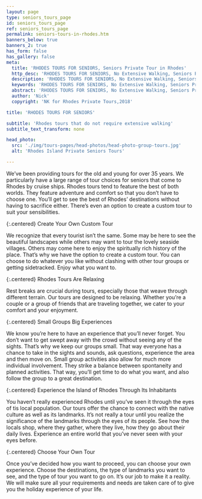 ```yaml
---
layout: page
type: seniors_tours_page
id: seniors_tours_page
ref: seniors_tours_page
permalink: seniors-tours-in-rhodes.htm
banners_below: true
banners_2: true
has_form: false
has_gallery: false
meta:
  title: 'RHODES TOURS FOR SENIORS, Seniors Private Tour in Rhodes'
  http_desc: 'RHODES TOURS FOR SENIORS, No Extensive Walking, Seniors Private Tour in Rhodes Greece'
  description: 'RHODES TOURS FOR SENIORS, No Extensive Walking, Seniors Private Tour in Rhodes Greece'
  keywords: 'RHODES TOURS FOR SENIORS, No Extensive Walking, Seniors Private Tour in Rhodes Greece'
  abstract: 'RHODES TOURS FOR SENIORS, No Extensive Walking, Seniors Private Tour in Rhodes Greece'
  author: 'Nick'
  copyright: 'NK for Rhodes Private Tours,2018'

title: 'RHODES TOURS FOR SENIORS'

subtitle: 'Rhodes tours that do not require extensive walking'
subtitle_text_transform: none 

head_photo:
  src: './img/tours-pages/head-photos/head-photo-group-tours.jpg'
  alt: 'Rhodes Island Private Seniors Tours' 

---
```

We’ve been providing tours for the old and young for over 35 years. We particularly have a large range of tour choices for seniors that come to Rhodes by cruise ships. Rhodes tours tend to feature the best of both worlds. They feature adventure and comfort so that you don’t have to choose one. You’ll get to see the best of Rhodes’ destinations without having to sacrifice either. There’s even an option to create a custom tour to suit your sensibilities.

{:.centered}
Create Your Own Custom Tour

We recognize that every tourist isn’t the same. Some may be here to see the beautiful landscapes while others may want to tour the lovely seaside villages. Others may come here to enjoy the spiritually rich history of the place. That’s why we have the option to create a custom tour. You can choose to do whatever you like without clashing with other tour groups or getting sidetracked. Enjoy what you want to.

{:.centered}
Rhodes Tours Are Relaxing

Rest breaks are crucial during tours, especially those that weave through different terrain. Our tours are designed to be relaxing. Whether you’re a couple or a group of friends that are traveling together, we cater to your comfort and your enjoyment. 
                                                                           
{:.centered}
Small Groups Big Experiences

We know you’re here to have an experience that you’ll never forget. You don’t want to get swept away with the crowd without seeing any of the sights. That’s why we keep our groups small. That way everyone has a chance to take in the sights and sounds, ask questions, experience the area and then move on.  Small group activities also allow for much more individual involvement. They strike a balance between spontaneity and planned activities. That way, you’ll get time to do what you want, and also follow the group to a great destination.

{:.centered}
Experience the Island of Rhodes Through Its Inhabitants

You haven’t really experienced Rhodes until you’ve seen it through the eyes of tis local population. Our tours offer the chance to connect with the native culture as well as its landmarks. It’s not really a tour until you realize the significance of the landmarks through the eyes of its people. See how the locals shop, where they gather, where they live, how they go about their daily lives. Experience an entire world that you’ve never seen with your eyes before.

{:.centered}
Choose Your Own Tour

Once you’ve decided how you want to proceed, you can choose your own experience. Choose the destinations, the type of landmarks you want to see, and the type of tour you want to go on. It’s our job to make it a reality. We will make sure all your requirements and needs are taken care of to give you the holiday experience of your life. 